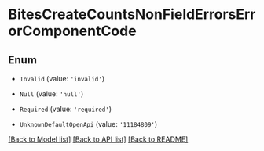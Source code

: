 # BitesCreateCountsNonFieldErrorsErrorComponentCode


## Enum

* `Invalid` (value: `'invalid'`)

* `Null` (value: `'null'`)

* `Required` (value: `'required'`)

* `UnknownDefaultOpenApi` (value: `'11184809'`)

[[Back to Model list]](../README.md#documentation-for-models) [[Back to API list]](../README.md#documentation-for-api-endpoints) [[Back to README]](../README.md)
